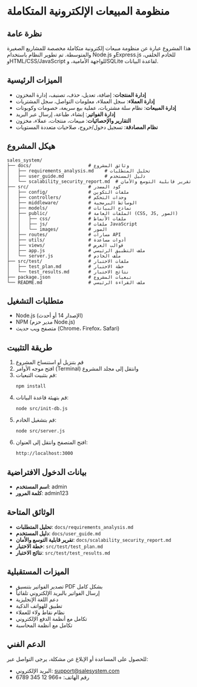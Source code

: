 # منظومة المبيعات الإلكترونية المتكاملة

## نظرة عامة

هذا المشروع عبارة عن منظومة مبيعات إلكترونية متكاملة مخصصة للمشاريع الصغيرة والمتوسطة. تم تطوير النظام باستخدام Node.js وExpress.js للخادم الخلفي، وHTML/CSS/JavaScript للواجهة الأمامية، وSQLite لقاعدة البيانات.

## الميزات الرئيسية

- **إدارة المنتجات**: إضافة، تعديل، حذف، تصنيف، إدارة المخزون
- **إدارة العملاء**: سجل العملاء، معلومات التواصل، سجل المشتريات
- **إدارة المبيعات**: نظام سلة مشتريات، عملية بيع سريعة، خصومات وكوبونات
- **إدارة الفواتير**: إنشاء، طباعة، إرسال عبر البريد
- **التقارير والإحصائيات**: مبيعات، منتجات، عملاء، مخزون
- **نظام المصادقة**: تسجيل دخول/خروج، صلاحيات متعددة المستويات

## هيكل المشروع

```
sales_system/
├── docs/                     # وثائق المشروع
│   ├── requirements_analysis.md    # تحليل المتطلبات
│   ├── user_guide.md               # دليل المستخدم
│   └── scalability_security_report.md  # تقرير قابلية التوسع والأمان
├── src/                      # كود المصدر
│   ├── config/               # ملفات التكوين
│   ├── controllers/          # وحدات التحكم
│   ├── middleware/           # الوسائط البرمجية
│   ├── models/               # نماذج البيانات
│   ├── public/               # الملفات العامة (CSS, JS, الصور)
│   │   ├── css/              # ملفات الأنماط
│   │   ├── js/               # ملفات JavaScript
│   │   └── images/           # الصور
│   ├── routes/               # مسارات API
│   ├── utils/                # أدوات مساعدة
│   ├── views/                # قوالب العرض
│   ├── app.js                # ملف التطبيق الرئيسي
│   └── server.js             # ملف الخادم
├── src/test/                 # ملفات الاختبار
│   ├── test_plan.md          # خطة الاختبار
│   └── test_results.md       # نتائج الاختبار
├── package.json              # تبعيات المشروع
└── README.md                 # ملف القراءة الرئيسي
```

## متطلبات التشغيل

- Node.js (الإصدار 14 أو أحدث)
- NPM (مدير حزم Node.js)
- متصفح ويب حديث (Chrome، Firefox، Safari)

## طريقة التثبيت

1. قم بتنزيل أو استنساخ المشروع
2. افتح موجه الأوامر (Terminal) وانتقل إلى مجلد المشروع
3. قم بتثبيت التبعيات:
   ```
   npm install
   ```
4. قم بتهيئة قاعدة البيانات:
   ```
   node src/init-db.js
   ```
5. قم بتشغيل الخادم:
   ```
   node src/server.js
   ```
6. افتح المتصفح وانتقل إلى العنوان:
   ```
   http://localhost:3000
   ```

## بيانات الدخول الافتراضية

- **اسم المستخدم**: admin
- **كلمة المرور**: admin123

## الوثائق المتاحة

- **تحليل المتطلبات**: `docs/requirements_analysis.md`
- **دليل المستخدم**: `docs/user_guide.md`
- **تقرير قابلية التوسع والأمان**: `docs/scalability_security_report.md`
- **خطة الاختبار**: `src/test/test_plan.md`
- **نتائج الاختبار**: `src/test/test_results.md`

## الميزات المستقبلية

- تصدير الفواتير بتنسيق PDF بشكل كامل
- إرسال الفواتير بالبريد الإلكتروني تلقائياً
- دعم اللغة الإنجليزية
- تطبيق للهواتف الذكية
- نظام نقاط ولاء للعملاء
- تكامل مع أنظمة الدفع الإلكتروني
- تكامل مع أنظمة المحاسبة

## الدعم الفني

للحصول على المساعدة أو الإبلاغ عن مشكلة، يرجى التواصل عبر:
- البريد الإلكتروني: support@salesystem.com
- رقم الهاتف: +966 12 345 6789

